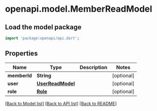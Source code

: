 # openapi.model.MemberReadModel

## Load the model package
```dart
import 'package:openapi/api.dart';
```

## Properties
Name | Type | Description | Notes
------------ | ------------- | ------------- | -------------
**memberId** | **String** |  | [optional] 
**user** | [**UserReadModel**](UserReadModel.md) |  | [optional] 
**role** | [**Role**](Role.md) |  | [optional] 

[[Back to Model list]](../README.md#documentation-for-models) [[Back to API list]](../README.md#documentation-for-api-endpoints) [[Back to README]](../README.md)


